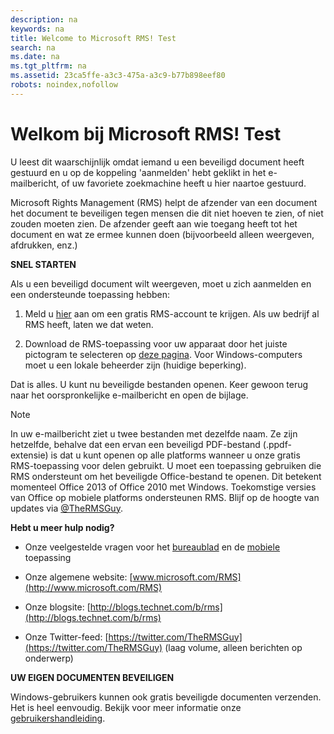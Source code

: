 ```yaml
---
description: na
keywords: na
title: Welcome to Microsoft RMS! Test
search: na
ms.date: na
ms.tgt_pltfrm: na
ms.assetid: 23ca5ffe-a3c3-475a-a3c9-b77b898eef80
robots: noindex,nofollow
---
```

# Welkom bij Microsoft RMS! Test
U leest dit waarschijnlijk omdat iemand u een beveiligd document heeft gestuurd en u op de koppeling 'aanmelden' hebt geklikt in het e-mailbericht, of uw favoriete zoekmachine heeft u hier naartoe gestuurd.

Microsoft Rights Management (RMS) helpt de afzender van een document het document te beveiligen tegen mensen die dit niet hoeven te zien, of niet zouden moeten zien. De afzender geeft aan wie toegang heeft tot het document en wat ze ermee kunnen doen (bijvoorbeeld alleen weergeven, afdrukken, enz.)

**SNEL STARTEN**

Als u een beveiligd document wilt weergeven, moet u zich aanmelden en een ondersteunde toepassing hebben:

1.  Meld u [hier](https://portal.aadrm.com/) aan om een gratis RMS-account te krijgen. Als uw bedrijf al RMS heeft, laten we dat weten.

2.  Download de RMS-toepassing voor uw apparaat door het juiste pictogram te selecteren op [deze pagina](http://portal.aadrm.com/home/download). Voor Windows-computers moet u een lokale beheerder zijn (huidige beperking).

Dat is alles. U kunt nu beveiligde bestanden openen. Keer gewoon terug naar het oorspronkelijke e-mailbericht en open de bijlage.

> [!NOTE]
> In uw e-mailbericht ziet u twee bestanden met dezelfde naam. Ze zijn hetzelfde, behalve dat een ervan een beveiligd PDF-bestand (.ppdf-extensie) is dat u kunt openen op alle platforms wanneer u onze gratis RMS-toepassing voor delen gebruikt. U moet een toepassing gebruiken die RMS ondersteunt om het beveiligde Office-bestand te openen. Dit betekent momenteel Office 2013 of Office 2010 met Windows. Toekomstige versies van Office op mobiele platforms ondersteunen RMS. Blijf op de hoogte van updates via [@TheRMSGuy](https://twitter.com/TheRMSGuy).

**Hebt u meer hulp nodig?**

-   Onze veelgestelde vragen voor het [bureaublad](http://technet.microsoft.com/en-us/dn467883) en de [mobiele](http://technet.microsoft.com/en-us/dn451248) toepassing

-   Onze algemene website: [www.microsoft.com/RMS](http://www.microsoft.com/RMS)

-   Onze blogsite: [http://blogs.technet.com/b/rms](http://blogs.technet.com/b/rms)

-   Onze Twitter-feed: [https://twitter.com/TheRMSGuy](https://twitter.com/TheRMSGuy) (laag volume, alleen berichten op onderwerp)

**UW EIGEN DOCUMENTEN BEVEILIGEN**

Windows-gebruikers kunnen ook gratis beveiligde documenten verzenden. Het is heel eenvoudig. Bekijk voor meer informatie onze [gebruikershandleiding](http://technet.microsoft.com/library/dn574735%28v=ws.10%29.aspx).

